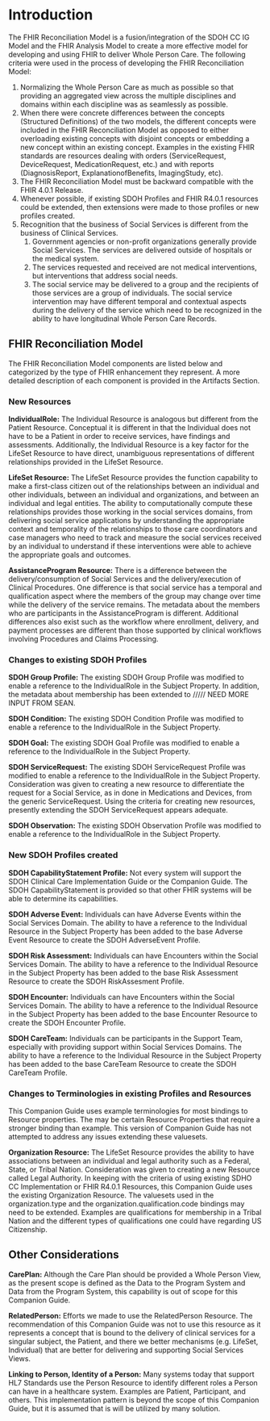 # Introduction
The FHIR Reconciliation Model is a fusion/integration of the SDOH CC IG Model and the FHIR Analysis Model to create a more effective model for developing and using FHIR to deliver Whole Person Care. 
The following criteria were used in the process of developing the FHIR Reconciliation Model:
1. Normalizing the Whole Person Care as much as possible so that providing an aggregated view across the multiple disciplines and domains within each discipline was as seamlessly as possible.
2. When there were concrete differences between the concepts (Structured Definitions) of the two models, the different concepts were included in the FHIR Reconciliation Model as opposed to either overloading existing concepts with disjoint concepts or embedding a new concept within an existing concept. Examples in the existing FHIR standards are resources dealing with orders (ServiceRequest, DeviceRequest, MedicationRequest, etc.) and with reports (DiagnosisReport, ExplanationofBenefits, ImagingStudy, etc).
3. The FHIR Reconciliation Model must be backward compatible with the FHIR 4.0.1 Release.  
4. Whenever possible, if existing SDOH Profiles and FHIR R4.0.1 resources could be extended, then extensions were made to those profiles or new profiles created.
5. Recognition that the business of  Social Services is different from the business of  Clinical Services.  
   1. Government agencies or non-profit organizations generally provide Social Services. The services are delivered outside of hospitals or the medical system.  
   2. The services requested and received are not medical interventions, but interventions that address social needs.  
   3. The social service may be delivered to a group and the recipients of those services are a group of individuals. The social service intervention may have different temporal and contextual aspects during the delivery of the service which need to be recognized in the ability to have longitudinal Whole Person Care Records.  

## FHIR Reconciliation Model
The FHIR Reconciliation Model components are listed below and categorized by the type of FHIR enhancement they represent. A more detailed description of each component is provided in the Artifacts Section.

### New Resources
**IndividualRole:** The Individual Resource is analogous but different from the Patient Resource.  Conceptual it is different in that the Individual does not have to be a Patient in order to receive services, have findings and assessments. Additionally, the Individual Resource is a key factor for the LifeSet Resource to have direct, unambiguous representations of different relationships provided in the LifeSet Resource.

**LifeSet Resource:** The LifeSet Resource provides the function capability to make a first-class citizen out of the relationships between an individual and other individuals, between an individual and organizations, and between an individual and legal entities. The ability to computationally compute these relationships provides those working in the social services domains, from delivering social service applications by understanding the appropriate context and temporality of the relationships to those care coordinators and case managers who need to track and measure the social services received by an individual to understand if these interventions were able to achieve the appropriate goals and outcomes.

**AssistanceProgram Resource:**  There is a difference between the delivery/consumption of Social Services and the delivery/execution of Clinical Procedures. One difference is that social service has a temporal and qualification aspect where the members of the group may change over time while the delivery of the service remains. The metadata about the members who are participants in the AssistanceProgram is different. Additional differences also exist such as the workflow where enrollment, delivery, and payment processes are different than those supported by clinical workflows involving Procedures and Claims Processing.

### Changes to existing SDOH Profiles
**SDOH Group Profile:** The existing SDOH Group Profile was modified to enable a reference to the IndividualRole in the Subject Property. In addition, the metadata about membership has been extended to ///// NEED MORE INPUT FROM SEAN.

**SDOH Condition:** The existing SDOH Condition Profile was modified to enable a reference to the IndividualRole in the Subject Property.

**SDOH Goal:** The existing SDOH Goal Profile was modified to enable a reference to the IndividualRole in the Subject Property.

**SDOH ServiceRequest:** The existing SDOH ServiceRequest Profile was modified to enable a reference to the IndividualRole in the Subject Property.  
Consideration was given to creating a new resource to differentiate the request for a Social Service, as in done in Medications and Devices, from the generic ServiceRequest. Using the criteria for creating new resources, presently extending the SDOH ServiceRequest appears adequate.

**SDOH Observation:** The existing SDOH Observation Profile was modified to enable a reference to the IndividualRole in the Subject Property.

### New SDOH Profiles created
**SDOH CapabilityStatement Profile:** Not every system will support the SDOH Clinical Care Implementation Guide or the Companion Guide. The SDOH CapabilityStatement is provided so that other FHIR systems will be able to determine its capabilities. 

**SDOH Adverse Event:** Individuals can have Adverse Events within the Social Services Domain.  The ability to have a reference to the Individual Resource in the Subject Property has been added to the base Adverse Event Resource to create the SDOH AdverseEvent Profile.

**SDOH Risk Assessment:** Individuals can have Encounters within the Social Services Domain. The ability to have a reference to the Individual Resource in the Subject Property has been added to the base Risk Assessment Resource to create the SDOH RiskAssesment Profile.

**SDOH Encounter:** Individuals can have Encounters within the Social Services Domain. The ability to have a reference to the Individual Resource in the Subject Property has been added to the base Encounter Resource to create the SDOH Encounter Profile.

**SDOH CareTeam:** Individuals can be participants in the Support Team, especially with providing support within Social Services Domains. The ability to have a reference to the Individual Resource in the Subject Property has been added to the base CareTeam Resource to create the SDOH CareTeam Profile.

### Changes to Terminologies in existing Profiles and Resources
This Companion Guide uses example terminologies for most bindings to Resource properties. The may be certain Resource Properties that require a stronger binding than example. This version of Companion Guide has not attempted to address any issues extending these valuesets.

**Organization Resource:** The LifeSet Resource provides the ability to have associations between an individual and legal authority such as a Federal, State, or Tribal Nation. Consideration was given to creating a new Resource called Legal Authority. In keeping with the criteria of using existing SDHO CC Implementation or FHIR R4.0.1 Resources, this Companion Guide uses the existing Organization Resource. The valuesets used in the organization.type and the organization.qualification.code bindings may need to be extended. Examples are qualifications for membership in a Tribal Nation and the different types of qualifications one could have regarding US Citizenship.

## Other Considerations
**CarePlan:** Although the Care Plan should be provided a Whole Person View, as the present scope is defined as the Data to the Program System and Data from the Program System, this capability is out of scope for this Companion Guide.

**RelatedPerson:** Efforts we made to use the RelatedPerson Resource. The recommendation of this Companion Guide was not to use this resource as it represents a concept that is bound to the delivery of clinical services for a singular subject, the Patient, and there we better mechanisms (e.g. LifeSet, Individual) that are better for delivering and supporting Social Services Views.

**Linking to Person, Identity of a Person:** Many systems today that support HL7 Standards use the Person Resource to identify different roles a Person can have in a healthcare system. Examples are Patient, Participant, and others. This implementation pattern is beyond the scope of this Companion Guide, but it is assumed that is will be utilized by many solution.
